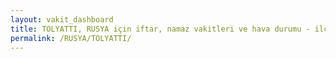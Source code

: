 ```yaml
---
layout: vakit_dashboard
title: TOLYATTI, RUSYA için iftar, namaz vakitleri ve hava durumu - ilçe/eyalet seç
permalink: /RUSYA/TOLYATTI/
---
```


<script type="text/javascript">
  var GLOBAL_COUNTRY = 'RUSYA';
  var GLOBAL_CITY = 'TOLYATTI';
  var GLOBAL_STATE = '';
  var lat = 72;
  var lon = 21;
</script>
